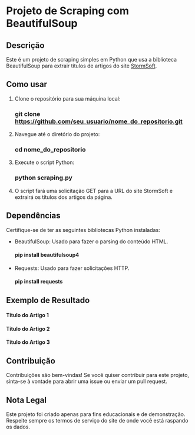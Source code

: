 # Projeto de Scraping com BeautifulSoup

## Descrição
Este é um projeto de scraping simples em Python que usa a biblioteca BeautifulSoup para extrair títulos de artigos do site [StormSoft](https://stormsoft.com.br/).

## Como usar
1. Clone o repositório para sua máquina local:
    ### git clone https://github.com/seu_usuario/nome_do_repositorio.git

2. Navegue até o diretório do projeto:
    ### cd nome_do_repositorio

3. Execute o script Python:
    ### python scraping.py

4. O script fará uma solicitação GET para a URL do site StormSoft e extrairá os títulos dos artigos da página.

## Dependências
Certifique-se de ter as seguintes bibliotecas Python instaladas:

- BeautifulSoup: Usado para fazer o parsing do conteúdo HTML.
    #### pip install beautifulsoup4

- Requests: Usado para fazer solicitações HTTP.
    #### pip install requests

## Exemplo de Resultado
#### Título do Artigo 1
#### Título do Artigo 2
#### Título do Artigo 3

## Contribuição
Contribuições são bem-vindas! Se você quiser contribuir para este projeto, sinta-se à vontade para abrir uma issue ou enviar um pull request.

## Nota Legal
Este projeto foi criado apenas para fins educacionais e de demonstração. Respeite sempre os termos de serviço do site de onde você está raspando os dados.
